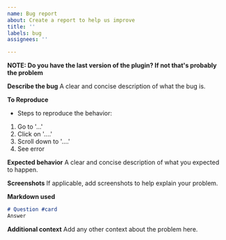 ```yaml
---
name: Bug report
about: Create a report to help us improve
title: ''
labels: bug
assignees: ''

---
```


**NOTE: Do you have the last version of the plugin? If not that's probably the problem**

**Describe the bug**
A clear and concise description of what the bug is.

**To Reproduce**
- Steps to reproduce the behavior:
1. Go to '...'
2. Click on '....'
3. Scroll down to '....'
4. See error

**Expected behavior**
A clear and concise description of what you expected to happen.

**Screenshots**
If applicable, add screenshots to help explain your problem.

**Markdown used**
```md
# Question #card
Answer
```

**Additional context**
Add any other context about the problem here.
